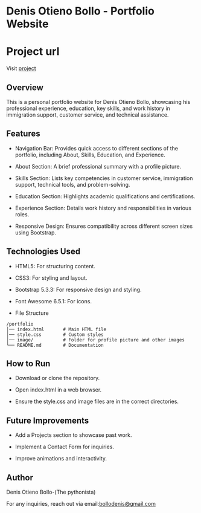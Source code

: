 # Denis Otieno Bollo - Portfolio Website

# Project url
Visit [project](online-resume3.onrender.com)

## Overview

This is a personal portfolio website for Denis Otieno Bollo, showcasing his professional experience, education, key skills, and work history in immigration support, customer service, and technical assistance.

## Features

- Navigation Bar: Provides quick access to different sections of the portfolio, including About, Skills, Education, and Experience.

- About Section: A brief professional summary with a profile picture.

- Skills Section: Lists key competencies in customer service, immigration support, technical tools, and problem-solving.

- Education Section: Highlights academic qualifications and certifications.

- Experience Section: Details work history and responsibilities in various roles.

- Responsive Design: Ensures compatibility across different screen sizes using Bootstrap.

## Technologies Used

- HTML5: For structuring content.

- CSS3: For styling and layout.

- Bootstrap 5.3.3: For responsive design and styling.

- Font Awesome 6.5.1: For icons.

- File Structure
```
/portfolio
│── index.html       # Main HTML file
│── style.css        # Custom styles
│── image/           # Folder for profile picture and other images
└── README.md        # Documentation
```

## How to Run

- Download or clone the repository.

- Open index.html in a web browser.

- Ensure the style.css and image files are in the correct directories.

## Future Improvements

- Add a Projects section to showcase past work.

- Implement a Contact Form for inquiries.

- Improve animations and interactivity.

## Author

Denis Otieno Bollo-(The pythonista)

For any inquiries, reach out via email:bollodenis@gmail.com
